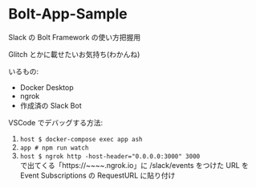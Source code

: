 # Bolt-App-Sample

Slack の Bolt Framework の使い方把握用

Glitch とかに載せたいお気持ち(わかんね)

いるもの:

- Docker Desktop
- ngrok
- 作成済の Slack Bot

VSCode でデバッグする方法:

1. `host $ docker-compose exec app ash`
1. `app # npm run watch`
1. `host $ ngrok http -host-header="0.0.0.0:3000" 3000`  
   で出てくる「https://~~~~.ngrok.io」に /slack/events をつけた URL を Event Subscriptions の RequestURL に貼り付け
